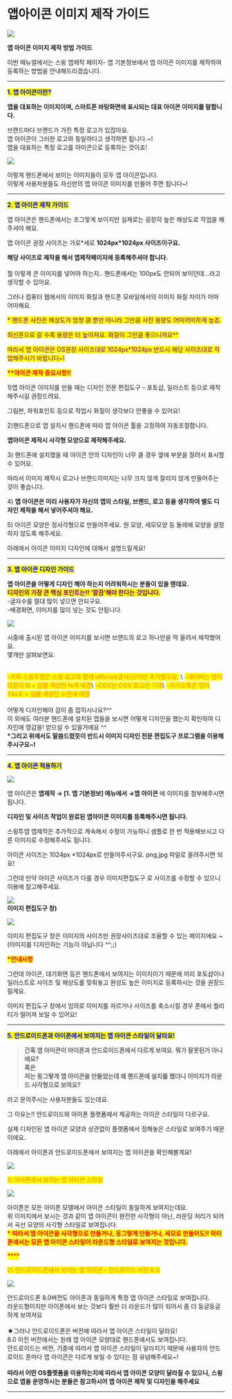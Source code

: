 # 앱아이콘 이미지 제작 가이드

![](https://wp.swing2app.co.kr/wp-content/uploads/2018/09/%EC%95%B1%EC%95%84%EC%9D%B4%EC%BD%98-%EC%A0%9C%EB%AA%A9.png)

**앱 아이콘 이미지 제작 방법 가이드**

이번 매뉴얼에서는 스윙 앱제작 페이지- 앱 기본정보에서 앱 아이콘 이미지를 제작하여 등록하는 방법을 안내해드리겠습니다.

***

<mark style="color:blue;">**1. 앱 아이콘이란?**</mark>

**앱을 대표하는 이미지이며, 스마트폰 바탕화면에 표시되는 대표 아이콘 이미지를 말합니다.**

브랜드마다 브랜드가 가진 특정 로고가 있잖아요.\
앱 아이콘이 그러한 로고와 동일하다고 생각하면 됩니다.\~!\
앱을 대표하는 특정 로고를 아이콘으로 등록하는 것이죠!

![](https://wp.swing2app.co.kr/wp-content/uploads/2018/09/%EC%95%B1%EC%95%84%EC%9D%B4%EC%BD%98%EA%B0%80%EC%9D%B4%EB%93%9C1.png)

이렇게 핸드폰에서 보이는 이미지들이 모두 앱 아이콘입니다.\
이렇게 사용자분들도 자신만의 앱 아이콘 이미지를 만들어 주면 됩니다\~!

***

<mark style="color:blue;">**2. 앱 아이콘 제작 가이드**</mark>

앱 아이콘은 핸드폰에서는 조그맣게 보이지만 실제로는 굉장히 높은 해상도로 작업을 해주셔야 해요.

앱 아이콘 권장 사이즈는 가로\*세로 **1024px\*1024px 사이즈이구요.**

**해당 사이즈로 제작을 해서 앱제작페이지에 등록해주셔야 합니다.**\
\
뭘 이렇게 큰 이미지를 넣어야 하는지.. 핸드폰에서는 100px도 안되어 보이던데…라고 생각할 수 있어요.

그러나 컴퓨터 웹에서의 이미지 화질과 핸드폰 모바일에서의 이미지 화질 차이가 어마 어마해요.

<mark style="color:purple;">\* 핸드폰 사진은 해상도가 엄청 클 뿐만 아니라 그만큼 사진 용량도 어마어마하게 높죠.</mark>

<mark style="color:purple;">최신폰으로 갈 수록 용량은 더 높아져요. 화질이 그만큼 좋으니까요^^</mark>

<mark style="color:purple;">따라서 앱 아이콘은 OS권장 사이즈대로 1024px\*1024px 반드시 해당 사이즈대로 작업해주시기 바랍니다\~!</mark>

<mark style="color:purple;"></mark>

<mark style="color:red;">**\*\*아이콘 제작 중요사항!!**</mark>

1\)앱 아이콘 이미지를 만들 때는 디자인 전문 편집도구 – 포토샵, 일러스트 등으로 제작해주시길 권장드려요.

그림판, 파워포인트 등으로 작업시 화질이 생각보다 안좋을 수 있어요!

2\)핸드폰으로 앱 설치시 핸드폰에 따라 앱 아이콘 툴을 고정하여 자동조절합니다.

**앱아이콘 제작시 사각형 모양으로 제작해주세요.**&#x20;

3\) 핸드폰에 설치했을 때 아이콘 안의 디자인이 너무 클 경우  옆에 부분을 잘려서 표시할 수 있어요.

따라서 이미지 제작시 로고나 브랜드이미지는 너무 크지 않게 잘리지 않게 만들어주는 것이 좋습니다.

4\) **앱 아이콘은 미리 사용자가 자신의 앱의 스타일, 브랜드, 로고 등을 생각하여 별도 디자인 제작을 해서 넣어주셔야 해요.**

5\) 아이콘 모양은 정사각형으로 만들어주세요. 원 모양, 세모모양 등 둘레에 모양을 설정하지 않도록 해주세요.&#x20;

아래에서 아이콘 이미지 디자인에 대해서 설명드릴게요!&#x20;

***

<mark style="color:blue;">**3. 앱 아이콘 디자인 가이드**</mark>

**앱 아이콘을 어떻게 디자인 해야 하는지 어려워하시는 분들이 있을 텐데요.**\
<mark style="color:purple;">**디자인의 가장 큰 핵심 포인트는!! ‘깔끔’해야 한다는 것입니다.**</mark>\
\-글자수를 절대 많이 넣으면 안되구요.\
\-배경화면, 이미지를 많이 넣는 것도 안됩니다.

![](https://wp.swing2app.co.kr/wp-content/uploads/2018/09/%EC%95%B1%EC%95%84%EC%9D%B4%EC%BD%98%EA%B0%80%EC%9D%B4%EB%93%9C4.png)

시중에 출시된 앱 아이콘 이미지를 보시면 브랜드의 로고 하나만을 딱 올려서 제작했어요.\
몇개만 살펴보면요.

\
<mark style="color:orange;">**-저희 스윙투앱은 스윙 로고와 함께 official(공식)단어만 추가했구요.**</mark>  \ <mark style="color:orange;"></mark><mark style="color:orange;">**-네이버는 영어 대문자 N + 심볼 색상인 녹색 배경**</mark>\ <mark style="color:orange;"></mark><mark style="color:orange;">**-CGV는 CGV 로고만 기재**</mark>\ <mark style="color:orange;"></mark><mark style="color:orange;">**-카카오톡은 영어 TALK + 심볼 색상인 노란색 배경**</mark>\
\
어떻게 디자인해야 감이 좀 잡히시나요?^^\
이 외에도 여러분 핸드폰에 설치된 앱들을 보시면 어떻게 디자인을 했는지 확인하여 디자인에 영감을! 받으실 수 있을거에요 ^^\
**\*그리고 위에서도 말씀드렸듯이 반드시 이미지 디자인 전문 편집도구 프로그램을 이용해주시구요\~!**

***

<mark style="color:blue;">**4. 앱 아이콘 적용하기**</mark>

![](https://wp.swing2app.co.kr/wp-content/uploads/2018/09/%EC%95%B1%EC%95%84%EC%9D%B4%EC%BD%98new1.png)

앱 아이콘은  **앱제작 → \[1. 앱 기본정보] 메뉴에서 →앱 아이콘** 에 이미지를 첨부해주시면 됩니다.

**디자인 및 사이즈 작업이 완료된 앱아이콘 이미지를 등록해주시면 됩니다.**&#x20;

스윙투앱 앱제작은 추가적으로 계속해서 수정이 가능하니 샘플로 한 번 적용해보시고 다른 이미지로 수정해주셔도 됩니다.

아이콘 사이즈는 1024px \*1024px로 만들어주시구요.  png,jpg 파일로 올려주시면 되요!

그런데 만약 아이콘 사이즈가 다를 경우 이미지편집도구 로 사이즈를 수정할 수 있으니 이용에 참고해주세요.

![](https://wp.swing2app.co.kr/wp-content/uploads/2018/09/%ED%99%94%EC%82%B4%ED%91%9C-3.png)\
**이미지 편집도구 창)**

![](https://wp.swing2app.co.kr/wp-content/uploads/2018/09/%EC%95%B1%EC%95%84%EC%9D%B4%EC%BD%98new2.png)

이미지 편집도구 창은 이미지의 사이즈만 권장사이즈대로 조율할 수 있는 페이지에요 \~(이미지를 디자인하는 기능이 아닙니다 ^^;;)



<mark style="color:red;">**\*안내사항**</mark>

그런데 아이콘, 대기화면 등은 핸드폰에서 보여지는 이미지이기 때문에 미리 포토샵이나 일러스트로 사이즈 및 해상도를 맞춰놓고 완성도 높은 이미지로 등록하시는 것을 권장드릴게요.

이미지 편집도구 창에서 임의로 이미지를 자르거나 사이즈를 축소시킬 경우 폰에서 퀄리티가 떨어져 보일 수 있어요!

***

<mark style="color:blue;">**5. 안드로이드폰과 아이폰에서 보여지는 앱 아이콘 스타일이 달라요!**</mark>

> **간혹 앱 아이콘이 아이폰과 안드로이드폰에서 다르게 보여요. 뭐가 잘못된거 아니에요?**\
> **혹은** \
> **저는 동그랗게 앱 아이콘을 만들었는데 왜 핸드폰에 설치를 했더니 이미지가 라운드 사각형으로 보여요?**



라고 문의주시는 사용자분들도 있는데요.

그 이유는!! 안드로이드와 아이폰 플랫폼에서 제공하는 아이콘 스타일이 다르구요.

실제 디자인된 앱 아이콘 모양과 상관없이 플랫폼에서 정해놓은 스타일로 보여주기 때문이에요.

아래에서 아이폰과 안드로이드폰에서 보여지는 앱 아이콘을 확인해볼게요!

![](https://wp.swing2app.co.kr/wp-content/uploads/2018/09/%ED%99%94%EC%82%B4%ED%91%9C-3.png)

<mark style="color:orange;">**1) 아이폰에서 보이는 앱 아이콘 스타일**</mark>

![](https://wp.swing2app.co.kr/wp-content/uploads/2018/09/%EC%95%B1%EC%95%84%EC%9D%B4%EC%BD%98%EA%B0%80%EC%9D%B4%EB%93%9C2.png)

아이폰은 모든 아이폰 모델에서 아이콘 스타일이 동일하게 보여지는데요.\
위 이미지에서 보시는 것과 같이 앱 아이콘이 완전한 사각형이 아닌, 라운딩 처리가 되어서 곡선 모양의 사각형 스타일로 보여집니다.\
<mark style="color:red;">**\* 따라서 앱 아이콘을 사각형으로 만들거나, 동그랗게 만들거나, 세모로 만들어도!! 아이폰에서는 모든 앱 아이콘 스타일이 라운드형 스타일로 보여지는 것입니다.**</mark>

<mark style="color:red;">****</mark>

<mark style="color:orange;">**2) 안드로이드폰에서 보이는 앱 아이콘 – 안드로이드 버전 8.0**</mark>

![](https://wp.swing2app.co.kr/wp-content/uploads/2018/09/%EC%95%B1%EC%95%84%EC%9D%B4%EC%BD%98%EA%B0%80%EC%9D%B4%EB%93%9C1.png)

안드로이드폰 8.0버전도 아이폰과 동일하게 특정 앱 아이콘 스타일로 보여집니다.\
라운드형이지만 아이폰에서 보는 것보다 훨씬 더 라운드가 많이 되어서 좀 더 둥글둥글하게 보여져요\
\
★그러나 안드로이드폰은 버전에 따라서 앱 아이콘 스타일이 달라요!\
8.0 이전 버전에서는 원래 앱 아이콘 모양대로 핸드폰에서도 보여집니다.\
안드로이드는 버전, 기종에 따라서 앱 아이콘 스타일이 달라지기 때문에 사용자의 안드로이드 폰마다 앱 아이콘은 다르게 보일 수 있다는 점 유념해주세요\~!\
\
**따라서 어떤 OS플랫폼을 이용하는지에 따라서 앱 아이콘 모양이 달라질 수 있으니, 스윙으로 앱을 운영하시는 분들은 참고하시어 앱 아이콘 제작 및 디자인을 해주세요**

***
